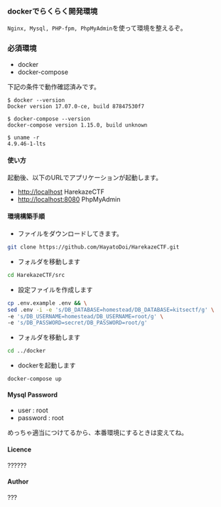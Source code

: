### dockerでらくらく開発環境
```Nginx, Mysql, PHP-fpm, PhpMyAdmin```を使って環境を整えるぞ。

### 必須環境
- docker
- docker-compose

下記の条件で動作確認済みです。  
```
$ docker --version
Docker version 17.07.0-ce, build 87847530f7

$ docker-compose --version
docker-compose version 1.15.0, build unknown

$ uname -r
4.9.46-1-lts
```

#### 使い方
起動後、以下のURLでアプリケーションが起動します。  
- [http://localhost](http://localhost) HarekazeCTF
- [http://localhost:8080](http://localhost:8080) PhpMyAdmin

#### 環境構築手順
- ファイルをダウンロードしてきます。
```bash
git clone https://github.com/HayatoDoi/HarekazeCTF.git
```

- フォルダを移動します
```bash
cd HarekazeCTF/src
```

- 設定ファイルを作成します
```bash
cp .env.example .env && \
sed .env -i -e 's/DB_DATABASE=homestead/DB_DATABASE=kitsectf/g' \
-e 's/DB_USERNAME=homestead/DB_USERNAME=root/g' \
-e 's/DB_PASSWORD=secret/DB_PASSWORD=root/g'
```

- フォルダを移動します
```bash
cd ../docker
```

- dockerを起動します
```
docker-compose up
```

#### Mysql Password
- user : root
- password : root

めっちゃ適当につけてるから、本番環境にするときは変えてね。  

#### Licence

??????  

#### Author
???  
